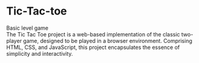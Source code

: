 # Tic-Tac-toe
Basic level game
<br>
The Tic Tac Toe project is a web-based implementation of the classic two-player game, designed to be played in a browser environment. Comprising HTML, CSS, and JavaScript, this project encapsulates the essence of simplicity and interactivity.
